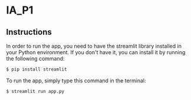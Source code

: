 # IA_P1

## Instructions

In order to run the app, you need to have the streamlit library installed in your Python environment. If you don't have it, you can install it by running the following command:

```bash
$ pip install streamlit
```

To run the app, simply type this command in the terminal:

```bash
$ streamlit run app.py
```
